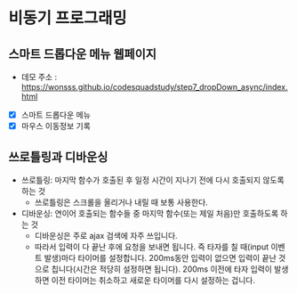 # 비동기 프로그래밍

## 스마트 드롭다운 메뉴 웹페이지

- 데모 주소 : https://wonsss.github.io/codesquadstudy/step7_dropDown_async/index.html
- [x] 스마트 드롭다운 메뉴
- [x] 마우스 이동정보 기록

## 쓰로틀링과 디바운싱

- 쓰로틀링: 마지막 함수가 호출된 후 일정 시간이 지나기 전에 다시 호출되지 않도록 하는 것
  - 쓰로틀링은 스크롤을 올리거나 내릴 때 보통 사용한다.
- 디바운싱: 연이어 호출되는 함수들 중 마지막 함수(또는 제일 처음)만 호출하도록 하는 것
  - 디바운싱은 주로 ajax 검색에 자주 쓰입니다. 
  - 따라서 입력이 다 끝난 후에 요청을 보내면 됩니다. 즉 타자를 칠 때(input 이벤트 발생)마다 타이머를 설정합니다. 200ms동안 입력이 없으면 입력이 끝난 것으로 칩니다(시간은 적당히 설정하면 됩니다). 200ms 이전에 타자 입력이 발생하면 이전 타이머는 취소하고 새로운 타이머를 다시 설정하는 겁니다.     
